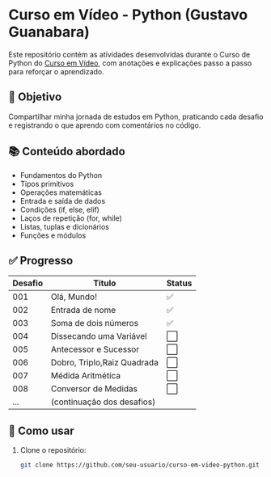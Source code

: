 # Curso em Vídeo - Python (Gustavo Guanabara)

Este repositório contém as atividades desenvolvidas durante o Curso de Python do [Curso em Vídeo](https://www.cursoemvideo.com/curso/python-3-mundo-1/), com anotações e explicações passo a passo para reforçar o aprendizado.

## 🎯 Objetivo

Compartilhar minha jornada de estudos em Python, praticando cada desafio e registrando o que aprendo com comentários no código.

## 📚 Conteúdo abordado

- Fundamentos do Python
- Tipos primitivos
- Operações matemáticas
- Entrada e saída de dados
- Condições (if, else, elif)
- Laços de repetição (for, while)
- Listas, tuplas e dicionários
- Funções e módulos

## ✅ Progresso

| Desafio | Título                   | Status |
|---------|--------------------------|--------|
| 001     | Olá, Mundo!              | ✅      |
| 002     | Entrada de nome          | ✅       |
| 003     | Soma de dois números     | ✅      |
| 004     | Dissecando uma Variável  | ⬜     |
| 005     | Antecessor e Sucessor    | ⬜     |
| 006     | Dobro, Triplo,Raiz Quadrada | ⬜     |
| 007     | Médida Aritmética        | ⬜     |
| 008     | Conversor de Medidas     | ⬜     |
| ...     |(continuação dos desafios) |        |

## 🚀 Como usar

1. Clone o repositório:
   ```bash
   git clone https://github.com/seu-usuario/curso-em-video-python.git
